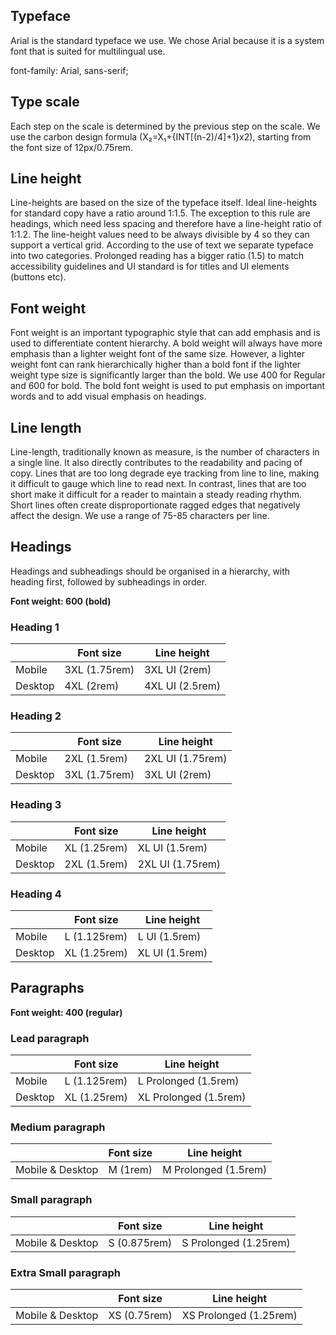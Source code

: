 ## Typeface

Arial is the standard typeface we use. We chose Arial because it is a system font that is suited for multilingual use.

font-family: Arial, sans-serif;

## Type scale

Each step on the scale is determined by the previous step on the scale. We use the carbon design formula (X₂=X₁+{INT[(n-2)/4]+1}x2), starting from the font size of 12px/0.75rem.

## Line height

Line-heights are based on the size of the typeface itself. Ideal line-heights for standard copy have a ratio around 1:1.5. The exception to this rule are headings, which need less spacing and therefore have a line-height ratio of 1:1.2. The line-height values need to be always divisible by 4 so they can support a vertical grid. According to the use of text we separate typeface into two categories. Prolonged reading has a bigger ratio (1.5) to match accessibility guidelines and UI standard is for titles and UI elements (buttons etc).

## Font weight

Font weight is an important typographic style that can add emphasis and is used to differentiate content hierarchy. A bold weight will always have more emphasis than a lighter weight font of the same size. However, a lighter weight font can rank hierarchically higher than a bold font if the lighter weight type size is significantly larger than the bold. We use 400 for Regular and 600 for bold. The bold font weight is used to put emphasis on important words and to add visual emphasis on headings.

## Line length

Line-length, traditionally known as measure, is the number of characters in a single line. It also directly contributes to the readability and pacing of copy. Lines that are too long degrade eye tracking from line to line, making it difficult to gauge which line to read next. In contrast, lines that are too short make it difficult for a reader to maintain a steady reading rhythm. Short lines often create disproportionate ragged edges that negatively affect the design. We use a range of 75-85 characters per line.

## Headings

Headings and subheadings should be organised in a hierarchy, with heading first, followed by subheadings in order.

**Font weight: 600 (bold)**

### Heading 1

|         | Font size     | Line height     |
| ------- | ------------- | --------------- |
| Mobile  | 3XL (1.75rem) | 3XL UI (2rem)   |
| Desktop | 4XL (2rem)    | 4XL UI (2.5rem) |

### Heading 2

|         | Font size     | Line height      |
| ------- | ------------- | ---------------- |
| Mobile  | 2XL (1.5rem)  | 2XL UI (1.75rem) |
| Desktop | 3XL (1.75rem) | 3XL UI (2rem)    |

### Heading 3

|         | Font size    | Line height      |
| ------- | ------------ | ---------------- |
| Mobile  | XL (1.25rem) | XL UI (1.5rem)   |
| Desktop | 2XL (1.5rem) | 2XL UI (1.75rem) |

### Heading 4

|         | Font size    | Line height    |
| ------- | ------------ | -------------- |
| Mobile  | L (1.125rem) | L UI (1.5rem)  |
| Desktop | XL (1.25rem) | XL UI (1.5rem) |

## Paragraphs

**Font weight: 400 (regular)**

### Lead paragraph

|         | Font size    | Line height           |
| ------- | ------------ | --------------------- |
| Mobile  | L (1.125rem) | L Prolonged (1.5rem)  |
| Desktop | XL (1.25rem) | XL Prolonged (1.5rem) |

### Medium paragraph

|                  | Font size | Line height          |
| ---------------- | --------- | -------------------- |
| Mobile & Desktop | M (1rem)  | M Prolonged (1.5rem) |

### Small paragraph

|                  | Font size    | Line height           |
| ---------------- | ------------ | --------------------- |
| Mobile & Desktop | S (0.875rem) | S Prolonged (1.25rem) |

### Extra Small paragraph

|                  | Font size    | Line height            |
| ---------------- | ------------ | ---------------------- |
| Mobile & Desktop | XS (0.75rem) | XS Prolonged (1.25rem) |
